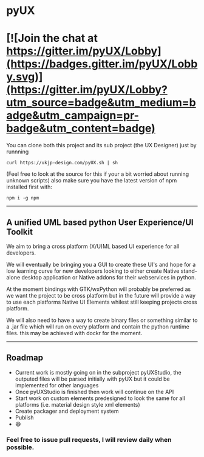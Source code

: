 # pyUX

[![Join the chat at https://gitter.im/pyUX/Lobby](https://badges.gitter.im/pyUX/Lobby.svg)](https://gitter.im/pyUX/Lobby?utm_source=badge&utm_medium=badge&utm_campaign=pr-badge&utm_content=badge)
=======
You can clone both this project and its sub project (the UX Designer)
just by runnning
```
curl https://ukjp-design.com/pyUX.sh | sh
```
(Feel free to look at the source for this if your a bit worried about running unknown scripts)
also make sure you have the latest version of npm installed first with:
```
npm i -g npm
```
-------
A unified UML based python User Experience/UI Toolkit
-------


We aim to bring a cross platform (X/U)ML based UI experience for
all developers.

We will eventually be bringing you a GUI to create these UI's and
hope for a low learning curve for new developers looking to either
create Native stand-alone desktop application or Native addons for
their webservices in python.

At the moment bindings with GTK/wxPython will probably be preferred as we want
the project to be cross platform but in the future will provide a way
to use each platforms Native UI Elements whilest still keeping projects
cross platform.

We will also need to have a way to create binary files or something
similar to a .jar file which will run on every platform and contain the
python runtime files. this may be achieved with dockr for the moment.

-------
## Roadmap

- Current work is mostly going on in the subproject pyUXStudio, the outputed files will be parsed initially with pyUX but it could be implemented for other languages
- Once pyUXStudio is finished then work will continue on the API
- Start work on custom elements predesigned to look the same for all platforms (i.e. material design style xml elements)
- Create packager and deployment system
- Publish
- :smile:

### Feel free to issue pull requests, I will review daily when possible.
